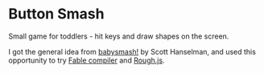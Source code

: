 # Button Smash

Small game for toddlers - hit keys and draw shapes on the screen. 

I got the general idea from [babysmash!](http://www.hanselman.com/babysmash/index.htm) by Scott Hanselman, and used this opportunity to try [Fable compiler](http://fable.io) and [Rough.js](roughjs.com).  
